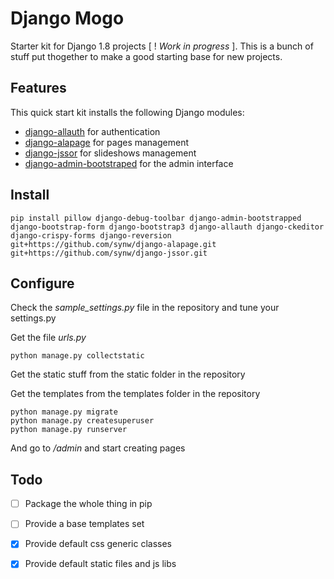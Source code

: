 Django Mogo
==============

Starter kit for Django 1.8 projects [ ! *Work in progress* ].
This is a bunch of stuff put thogether to make a good starting base for new projects.

Features
--------------

This quick start kit installs the following Django modules:

- [django-allauth](https://github.com/pennersr/django-allauth) for authentication
- [django-alapage](https://github.com/synw/django-alapage) for pages management
- [django-jssor](https://github.com/synw/django-jssor) for slideshows management
- [django-admin-bootstraped](https://github.com/django-admin-bootstrapped/django-admin-bootstrapped) for the admin interface


Install
--------------

	pip install pillow django-debug-toolbar django-admin-bootstrapped django-bootstrap-form django-bootstrap3 django-allauth django-ckeditor django-crispy-forms django-reversion git+https://github.com/synw/django-alapage.git git+https://github.com/synw/django-jssor.git


Configure
--------------

Check the *sample_settings.py* file in the repository and tune your settings.py

Get the file *urls.py*

	python manage.py collectstatic

Get the static stuff from the static folder in the repository

Get the templates from the templates folder in the repository

	python manage.py migrate
	python manage.py createsuperuser
	python manage.py runserver

And go to _/admin_ and start creating pages


Todo
--------------

- [ ] Package the whole thing in pip
- [ ] Provide a base templates set
- [x] Provide default css generic classes
- [x] Provide default static files and js libs

